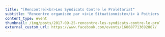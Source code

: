 ```yaml
---
title: "[Rencontre]<br>Les Syndicats Contre le Prolétariat"
subtitle: "Rencontre organisée par <i>Le Situationniste</i> à Poitiers le 25 novembre 2017 à 19h."
content_type: event
thumbnail: /img/posts/2017-09-25-rencontre-les-syndicats-contre-le-proletariat/thumbnail.jpg
external_custom_url: https://www.facebook.com/events/168687713692887/
---
```

